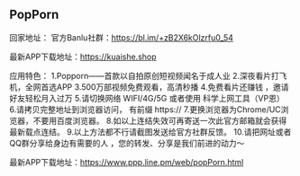 PopPorn
---
回家地址：
官方Banlu社群：https://bl.im/+zB2X6kOlzrfu0_54

最新APP下载地址：https://kuaishe.shop



应用特色：
1.Popporn——首款以自拍原创短视频闻名于成人业
2.深夜看片打飞机，全网首选APP
3.500万部视频免费观看，高清秒播
4.免费看片还赚钱 ，邀请好友轻松月入过万
5.请切换网络 WIFI/4G/5G 或者使用 科学上网工具（VP恩）
6.请拷贝完整地址到浏览器访问， 有前缀 https://
7.更换浏览器为Chrome/UC浏览器，不要用百度浏览器。
8.如以上连结失效可再寄送一次此官方邮箱就会获得最新载点连结。
9.以上方法都不行请截图发送给官方社群反馈。
10.请把网址或者QQ群分享给身边有需要的人 ，您的转发、分享是我们前进的动力～

最新APP下载地址：https://www.ppp.line.pm/web/popPorn.html 


<!---
gwilliamgcocjm/gwilliamgcocjm is a ✨ special ✨ repository because its `README.md` (this file) appears on your GitHub profile.
You can click the Preview link to take a look at your changes.
--->
